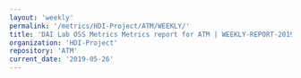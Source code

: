 ```yaml
---
layout: 'weekly'
permalink: '/metrics/HDI-Project/ATM/WEEKLY/'
title: 'DAI Lab OSS Metrics Metrics report for ATM | WEEKLY-REPORT-2019-05-26'
organization: 'HDI-Project'
repository: 'ATM'
current_date: '2019-05-26'
---
```

